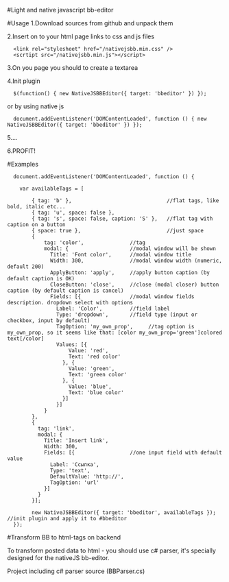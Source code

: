 #Light and native javascript bb-editor

#Usage
1.Download sources from github and unpack them

2.Insert on to your html page links to css and js files

      <link rel="stylesheet" href="/nativejsbb.min.css" />
      <scrtipt src="/nativejsbb.min.js"></script>
  
3.On you page you should to create a textarea

4.Init plugin

      $(function() { new NativeJSBBEditor({ target: 'bbeditor' }) });

  or by using native js

      document.addEventListener('DOMContentLoaded', function () { new NativeJSBBEditor({ target: 'bbeditor' }) });
  
5....

6.PROFIT!


#Examples

      document.addEventListener('DOMContentLoaded', function () {
        
        var availableTags = [
        
            { tag: 'b' },                               //flat tags, like bold, italic etc...
            { tag: 'u', space: false },
            { tag: 's', space: false, caption: 'S' },   //flat tag with caption on a button
            { space: true },                            //just space
            {
                tag: 'color',               //tag
                modal: {                    //modal window will be shown
                  Title: 'Font color',      //modal window title
                  Width: 300,               //modal window width (numeric, default 200)
                  ApplyButton: 'apply',     //apply button caption (by default caption is OK)
                  CloseButton: 'close',     //close (modal closer) button caption (by default caption is cancel)
                  Fields: [{                //modal window fields description. dropdown select with options
                    Label: 'Color',         //field label
                    Type: 'dropdown',       //field type (input or checkbox, input by default)
                    TagOption: 'my_own_prop',     //tag option is my_own_prop, so it seems like that: [color my_own_prop='green']colored text[/color]
                    Values: [{
                        Value: 'red',
                        Text: 'red color'
                      }, {
                        Value: 'green',
                        Text: 'green color'
                      }, {
                        Value: 'blue',
                        Text: 'blue color'
                      }]
                    }]
                }
            },
            {
              tag: 'link',
              modal: {
                Title: 'Insert link',
                Width: 300,
                Fields: [{                  //one input field with default value
                  Label: 'Ссылка',
                  Type: 'text',
                  DefaultValue: 'http://',
                  TagOption: 'url'
                }]
              }
            }];
            
            new NativeJSBBEditor({ target: 'bbeditor', availableTags }); //init plugin and apply it to #bbeditor
      });
  
#Transform BB to html-tags on backend
  
  To transform posted data to html - you should use c# parser, it's specially designed for the nativeJS bb-editor.
  
  Project including c# parser source (BBParser.cs)
